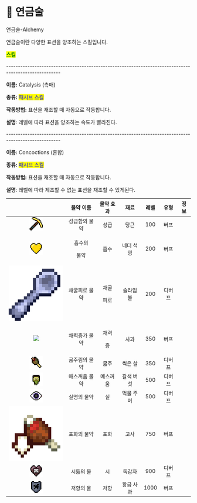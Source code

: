 # 💛 연금술

연금술-Alchemy



연금술이란 다양한 표션을 양조하는 스킬입니다.



<mark style="color:green;">**스킬**</mark>

\-----------------------------------------------------------------------------------------------------

**이름:** Catalysis (촉매)

**종류:** <mark style="color:blue;">패시브 스킬</mark>

**작동방법:** 표션을 재조할 때 자동으로 작동합니다.

**설명**: 레벨에 따라 표션을 양조하는 속도가 빨라진다.

\-----------------------------------------------------------------------------------------------------

**이름:** Concoctions (혼합)

**종류:** <mark style="color:blue;">패시브 스킬</mark>

**작동방법:** 표션을 재조할 때 자동으로 작동합니다.

**설명**: 레벨에 따라 제조할 수 없는 표션을 재조할 수 있게된다.





|                                                                                                                                                                                                                                                                |         물약 이름        |        물약 효과        |   재료  |  레벨  |  유형 |  정보 |
| :------------------------------------------------------------------------------------------------------------------------------------------------------------------------------------------------------------------------------------------------------------: | :------------------: | :-----------------: | :---: | :--: | :-: | :-: |
|                                                                                       <img src="../../.gitbook/assets/HasteEffect (1).webp" alt="" data-size="original">                                                                                       |        성급함의 물약       |          성급         |   당근  |  100 |  버프 |     |
|                                                                                                     ![](<../../.gitbook/assets/AbsorptionEffect (1).webp>)                                                                                                     | <p>흡수의 </p><p>물약</p> |          흡수         | 네더 석영 |  200 |  버프 |     |
| <img src="../../.gitbook/assets/517ea87b1b57afbeb2b2931a0643de6a0dde8c2fe79c54d34fd79af6d6b919ffffbbe7f6351d7ec8b76130db061b9f78133e505c66339c0ca1eeda53e16f2343a1140d6069d3c57e8395c7945f01ec1e5af5e1eca976fe36cf2a1cf26e40bca2.png" alt="" data-size="line"> |        채굴피로 물약       | <p>채굴 </p><p>피로</p> |  슬라임볼 |  200 | 디버프 |     |
|                                                                                                    ![](../../.gitbook/assets/Effect\_healthboost\_icon.webp)                                                                                                   |        채력증가 물약       |  <p>채력 </p><p>증</p> |   사과  |  350 |  버프 |     |
|                                                                                                          ![](../../.gitbook/assets/HungerEffect.webp)                                                                                                          |        굶주림의 물약       |          굶주         |  썩은 살 |  350 | 디버프 |     |
|                                                                                                          ![](../../.gitbook/assets/NauseaEffect.webp)                                                                                                          |        매스꺼움 물약       |         메스꺼움        | 갈색 버섯 |  500 | 디버프 |     |
|                                                                                     <img src="../../.gitbook/assets/BlindnessEffect (1).webp" alt="" data-size="original">                                                                                     |        실명의 물약        |          실          | 먹물 주머 |  500 | 디버프 |     |
| <img src="../../.gitbook/assets/835ce1694e1164526a8cb956cb8de5020121fee4651424ebdf73951ebe9ccfa683550e479744b27719723677340b34c11c217938cecc8b647b0329eaa1a948ebb17cf087a12e9f422121f53fe4ebb148dae4f996ac32ffacdab6f095d5152cae.png" alt="" data-size="line"> |        포화의 물약        |          포화         |   고사  |  750 |  버프 |     |
|                                                                                                          ![](../../.gitbook/assets/WitherEffect.webp)                                                                                                          |         시듦의 물        |          시          |  독감자  |  900 | 디버프 |     |
|                                                                                                        ![](../../.gitbook/assets/ResistanceEffect.webp)                                                                                                        |         저항의 물        |          저항         | 황금 사과 | 1000 |  버프 |     |
